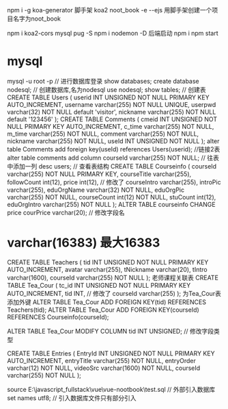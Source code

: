 npm i -g koa-generator 脚手架
koa2 noot_book -e --ejs 用脚手架创建一个项目名字为noot_book

npm i koa2-cors mysql pug -S
npm i nodemon -D
后端启动
npm i
npm start

# mysql
mysql -u root -p // 进行数据库登录
show databases;
create database nodesql; // 创建数据库,名为nodesql
use nodesql;
show tables;
// 创建表 
CREATE TABLE Users
(
userid INT UNSIGNED NOT NULL PRIMARY KEY AUTO_INCREMENT,
username varchar(255) NOT NULL UNIQUE,
userpwd varchar(32) NOT NULL default 'visitor',
nickname varchar(255) NOT NULL default '123456'
);
CREATE TABLE Comments
(
cmeid INT UNSIGNED NOT NULL PRIMARY KEY AUTO_INCREMENT,
c_time varchar(255) NOT NULL,
m_time varchar(255) NOT NULL,
comment varchar(255) NOT NULL,
nickname varchar(255) NOT NULL,
useId INT UNSIGNED NOT NULL
);
alter table Comments add foreign key(useId) references Users(userid); //链接2表
alter table comments add column courseId varchar(255) NOT NULL; // 往表中添加一列
desc users; // 查看表结构
CREATE TABLE Courseinfo
(
courseId varchar(255) NOT NULL PRIMARY KEY,
courseTitle varchar(255),
followCount int(12),
price int(12), // 修改了
courseIntro varchar(255),
introPic varchar(255),
eduOrgName varchar(32) NOT NULL,
eduOrgPic varchar(255) NOT NULL,
courseCount int(12) NOT NULL,
stuCount int(12),
eduOrgIntro varchar(255) NOT NULL
);
ALTER TABLE courseinfo CHANGE price courPrice varchar(20); // 修改字段名
# varchar(16383) 最大16383
CREATE TABLE Teachers
(
tid INT UNSIGNED NOT NULL PRIMARY KEY AUTO_INCREMENT,
avatar varchar(255),
tNickname varchar(20),
tIntro varchar(1600),
courseId varchar(255) NOT NULL
);
老师课程关联表
CREATE TABLE Tea_Cour
(
tc_id INT UNSIGNED NOT NULL PRIMARY KEY AUTO_INCREMENT,
tid INT, // 修改了
courseId varchar(255)
);
为Tea_Cour表添加外键
ALTER TABLE Tea_Cour ADD FOREIGN KEY(tid) REFERENCES Teachers(tid);
ALTER TABLE Tea_Cour ADD FOREIGN KEY(courseId) REFERENCES Courseinfo(courseId);

ALTER TABLE Tea_Cour MODIFY COLUMN tid INT UNSIGNED; // 修改字段类型

CREATE TABLE Entries
(
EntryId INT UNSIGNED NOT NULL PRIMARY KEY AUTO_INCREMENT,
entryTitle varchar(255) NOT NULL,
entryOrder varchar(12) NOT NULL,
videoSrc varchar(1600) NOT NULL,
courseId varchar(255) NOT NULL
);

source E:\javascript_fullstack\vue\vue-nootbook\test.sql // 外部引入数据库
set names utf8; // 引入数据库文件只有部分引入